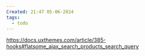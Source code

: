 ```yaml
---
Created: 21:47 05-06-2024
tags:
  - todo
---
```

https://docs.uxthemes.com/article/385-hooks#flatsome_ajax_search_products_search_query